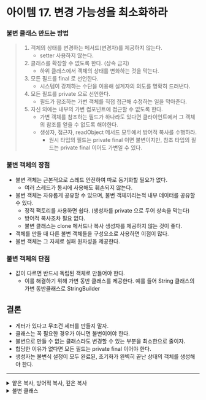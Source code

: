 # 아이템 17. 변경 가능성을 최소화하라


### 불변 클래스 만드는 방법 
> 1. 객체의 상태를 변경하는 메서드(변경자)를 제공하지 않는다. 
>    - setter 사용하지 않는다. 
> 2. 클래스를 확장할 수 없도록 한다. (상속 금지) 
>    * 하위 클래스에서 객체의 상태를 변화하는 것을 막는다. 
> 3. 모든 필드를 final 로 선언한다. 
>    * 시스템이 강제하는 수단을 이용해 설계자의 의도를 명확히 드러낸다. 
> 4. 모든 필드를 private 으로 선언한다. 
>    * 필드가 참조하는 가변 객체를 직접 접근해 수정하는 일을 막아준다.
> 5. 자신 외에는 내부의 가변 컴포넌트에 접근할 수 없도록 한다. 
>    * 가변 객체를 참조하는 필드가 하나라도 있다면 클라이언트에서 그 객체의 참조를 얻을 수 없도록 해야한다. 
>    * 생성자, 접근자, readObject 메서드 모두에서 방어적 복사를 수행하라. 
>      * 원시 타입의 필드는 private final 이면 불변이지만, 참조 타입의 필드는 private final 이어도 가변일 수 있다.  


### 불변 객체의 장점
  - 불변 객체는 근본적으로 스레드 안전하여 따로 동기화할 필요가 없다. 
    - 여러 스레드가 동시에 사용해도 훼손되지 않는다. 
  - 불변 객체는 자유롭게 공유할 수 있으며, 불변 객체끼리는적 내부 데이터를 공유할 수 있다. 
    - 정적 팩토리를 사용하면 쉽다. (생성자를 private 으로 두어 상속을 막는다)
    - 방어적 복사조차 필요 없다. 
    - 불변 클래스는 clone 메서드나 복사 생성자를 제공하지 않는 것이 좋다. 
  - 객체를 만들 때 다른 불변 객체들을 구성요소로 사용하면 이점이 많다. 
  - 불변 객체는 그 자체로 실패 원자성을 제공한다. 

### 불변 객체의 단점
  - 값이 다르면 반드시 독립된 객체로 만들어야 한다. 
    - 이를 해결하기 위해 가변 동반 클래스를 제공한다. 예를 들어 String 클래스의 가변 동반클래스로 StringBuilder

## 결론
- 게터가 있다고 무조건 세터를 만들지 말자. 
- 클래스는 꼭 필요한 경우가 아니면 불변이어야 한다. 
- 불변으로 만들 수 없는 클래스라도 변경할 수 있는 부분을 최소한으로 줄이자.
- 합당한 이유가 없다면 모든 필드는 private final 이어야 한다. 
- 생성자는 불변식 설정이 모두 완료된, 초기화가 완벽히 끝난 상태의 객체를 생성해야 한다. 
---

<details><summary>얕은 복사, 방어적 복사, 깊은 복사</summary><div>

### 얕은 복사 
- 얕은 복사는 원 본 객체의 멤버 변수들의 값만을 복사하는 방식이므로, 원본 객체와 복사본 객체의 기본타입의 멤버 변수는 독립적이다. 
- 하지만, 참조 타입의 멤버 변수는 객체의 주소값을 복사하여 복사본이 원본과 같은 객체를 참조한다. 
- 복사본에서 객체 내부의 값을 변경하면 원본 객체도 영향을 받는다. 
- 자바에서 객체의 얕은 복사는 = 연산자 사용
  - 그럼 언제 사용하는게 좋을까?
    - 깊은 복사보다 속도가 빨라야 할 때
    - 특정 상황에서 내부 데이터나 상태를 공유해야할 때 
    - 어떤 객체에 일시적인 작업을 수행할 때
  ~~~Java
  class Person {
    String name;
    Address address;
  }
  
  class Address {
    String city;
    String street;
  }
  
  public static void main(String[] args) {
    Person person1 = new Person();
    person1.name = "John";
    person1.address = new Address();
    person1.address.city = "New York";

    Person person2 = person1; // 얕은 복사

    System.out.println(person1.address.city); // 출력: New York
    System.out.println(person2.address.city); // 출력: New York

    person2.address.city = "Los Angeles";

    System.out.println(person1.address.city); // 출력: Los Angeles
    System.out.println(person2.address.city); // 출력: Los Angeles
  }

  ~~~
  Person 객체를 얕은 복사한다면...
  - name 은 기본 타입으로 복사본 Person의 name 은 독립적인 값을 갖는다.
  - 복사본 Person 의 address 는 참조 타입이므로 원본의 address 동일한 객체를 참조한다. 
  - 복사본 Person 의 address 의 city or street 변경하면, 원본도 영향을 받는다.  

### 방어적 복사
- 복사본이 원본 주소를 그대로 참조하지 않지만, 복사본 객체 내부에 있는 객체들은 원본과 동일한 주소를 참조한다. 
- List 는 같은 주소를 참조하지 않지만, List 내 각 요소들은 원본과 동일한 주소를 참조한다. 
- 요소를 변경할 수 있다는 의미이다. 
  - 왜 사용할까?
    - 객체의 내부 상태를 외부에 직접 노출시키지 않고, 복사본을 제공하여 객체의 불변성을 유지할 때 주로 쓴다.
  ~~~java
  class Person {
    String name;
    Address address;

    // 생성자
    public Person(String name, Address address) {
        this.name = name;
        this.address = new Address(address); // 방어적 복사
    }

    // Person 생성자 복사 
    public Person(Person original) {
        this.name = original.name;
        this.address = new Address(original.address); // 방어적 복사
    }
  }

  class Address {
  String city;

    // 생성자 
    public Address(String city) {
        this.city = city;
    }

    // Address 생성자 복사 
    public Address(Address original) {
        this.city = original.city;
    }
  }

  public static void main(String[] args) {
  Person person1 = new Person("John", new Address("New York"));

    // 방어적 복사 
    Person person2 = new Person(person1);

    System.out.println(person1.address.city); // 출력: New York
    System.out.println(person2.address.city); // 출력: New York

    person2.address.city = "Los Angeles";

    System.out.println(person1.address.city); // 출력: New York
    System.out.println(person2.address.city); // 출력: Los Angeles
  }

  ~~~

### 깊은 복사 
- 객체의 모든 내부 상태를 완전히 복사하여 새로운 객체를 만드는 방식이다. 
- 원본 객체 내부의 모든 객체들도 재귀적으로 복사한다. 
- 복사된 객체와 원본 객체는 서로 다른 객체를 참조하고, 하나의 객체를 수정하더라도 다른 객체에 영향을 미치치 않는다. 

</div></details>
<details><summary>불변 클래스</summary><div>

불변클래스란 그 클래스 정보로 생성된 인스턴스의 내부 값들은 생성된 후에는 수정할 수 없어야한다. 불변 인스턴스의 정보는 객체가 소멸되기 전까지 달라져서는 안된다.
예를 들어 String, BigInteger, 박싱된 클래스들이다.  
불변 클래스는 가변 클래스보다 설계가 구현하고 사용하기 쉽고, 오류가 생길 여지도 적어 훨씬 안전하다. 
~~~java
// 코드 일부
public class BigInteger extends Number implements Comparable<BigInteger> {
    final int signum;
    final int[] mag;
    
    // ...코드 생략 
    
    public BigInteger negate() {
        return new BigInteger(this.mag, -this.signum);
    }
}
~~~
</div>
</details>